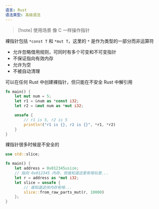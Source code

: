 ```yaml
---
语言: Rust
语法类型: 高级语法
---
```

> [!note] 使用场景
> 像 C 一样操作指针

裸指针包括 `*const T` 和 `*mut T`，这里的 `*` 是作为类型的一部分而非运算符

- 允许忽略借用规则，可同时有多个可变和不可变指针
- 不保证指向有效内存
- 允许为空
- 不被自动清理

可以在任何 Rust 中创建裸指针，但只能在不安全 Rust 中解引用

```rust
fn main() {
    let mut num = 5;
    let r1 = &num as *const i32;
    let r2 = &mut num as *mut i32;

    unsafe {
        // r1 is 5, r2 is 5
        println!("r1 is {}, r2 is {}", *r1, *r2)
    }
}
```

裸指针很多时候是不安全的

```rust
use std::slice;

fn main() {
    let address = 0x012345usize;
    // 指向 0x012345 内存，但谁知道这里有啥玩意...
    let r = address as *mut i32;
    let slice = unsafe {
        // 谁知道这块内存有啥...
        slice::from_raw_parts_mut(r, 10000)
    };
}
```